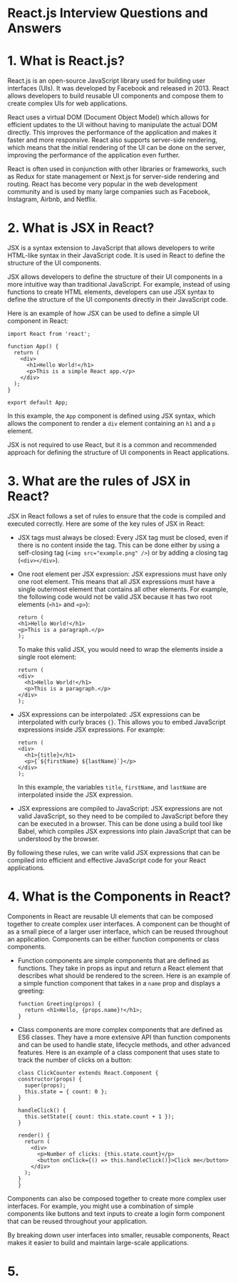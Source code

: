 <h1>React.js Interview Questions and Answers</h1>

# 1. What is React.js?

<p>
React.js is an open-source JavaScript library used for building user interfaces (UIs). It was developed by Facebook and released in 2013. React allows developers to build reusable UI components and compose them to create complex UIs for web applications.
</p>

<p>
React uses a virtual DOM (Document Object Model) which allows for efficient updates to the UI without having to manipulate the actual DOM directly. This improves the performance of the application and makes it faster and more responsive. React also supports server-side rendering, which means that the initial rendering of the UI can be done on the server, improving the performance of the application even further.
</p>

<p>
React is often used in conjunction with other libraries or frameworks, such as Redux for state management or Next.js for server-side rendering and routing. React has become very popular in the web development community and is used by many large companies such as Facebook, Instagram, Airbnb, and Netflix.
</p>

# 2. What is JSX in React?

<p>
JSX is a syntax extension to JavaScript that allows developers to write HTML-like syntax in their JavaScript code. It is used in React to define the structure of the UI components.
</p>

<p>
JSX allows developers to define the structure of their UI components in a more intuitive way than traditional JavaScript. For example, instead of using functions to create HTML elements, developers can use JSX syntax to define the structure of the UI components directly in their JavaScript code.
</p>

Here is an example of how JSX can be used to define a simple UI component in React:

```
import React from 'react';

function App() {
  return (
    <div>
      <h1>Hello World!</h1>
      <p>This is a simple React app.</p>
    </div>
  );
}

export default App;
```

<p>

In this example, the `App` component is defined using JSX syntax, which allows the component to render a `div` element containing an `h1` and a `p` element.

</p>

<p>
JSX is not required to use React, but it is a common and recommended approach for defining the structure of UI components in React applications.
</p>

# 3. What are the rules of JSX in React?

<p>
JSX in React follows a set of rules to ensure that the code is compiled and executed correctly. Here are some of the key rules of JSX in React:
</p>

- JSX tags must always be closed: Every JSX tag must be closed, even if there is no content inside the tag. This can be done either by using a self-closing tag (`<img src="example.png" />`) or by adding a closing tag (`<div></div>`).

- One root element per JSX expression: JSX expressions must have only one root element. This means that all JSX expressions must have a single outermost element that contains all other elements. For example, the following code would not be valid JSX because it has two root elements (`<h1>` and `<p>`):

  ```
  return (
  <h1>Hello World!</h1>
  <p>This is a paragraph.</p>
  );
  ```

  To make this valid JSX, you would need to wrap the elements inside a single root element:

  ```
  return (
  <div>
    <h1>Hello World!</h1>
    <p>This is a paragraph.</p>
  </div>
  );
  ```

- JSX expressions can be interpolated: JSX expressions can be interpolated with curly braces `{}`. This allows you to embed JavaScript expressions inside JSX expressions. For example:

  ```
  return (
  <div>
    <h1>{title}</h1>
    <p>{`${firstName} ${lastName}`}</p>
  </div>
  );
  ```

  In this example, the variables `title`, `firstName`, and `lastName` are interpolated inside the JSX expression.

- JSX expressions are compiled to JavaScript: JSX expressions are not valid JavaScript, so they need to be compiled to JavaScript before they can be executed in a browser. This can be done using a build tool like Babel, which compiles JSX expressions into plain JavaScript that can be understood by the browser.

<p>
By following these rules, we can write valid JSX expressions that can be compiled into efficient and effective JavaScript code for your React applications.
</p>
 
# 4. What is the Components in React?

<p>
Components in React are reusable UI elements that can be composed together to create complex user interfaces. A component can be thought of as a small piece of a larger user interface, which can be reused throughout an application. Components can be either function components or class components.
</p>

- Function components are simple components that are defined as functions. They take in props as input and return a React element that describes what should be rendered to the screen. Here is an example of a simple function component that takes in a `name` prop and displays a greeting:

  ```
  function Greeting(props) {
    return <h1>Hello, {props.name}!</h1>;
  }
  ```

- Class components are more complex components that are defined as ES6 classes. They have a more extensive API than function components and can be used to handle state, lifecycle methods, and other advanced features. Here is an example of a class component that uses state to track the number of clicks on a button:

  ```
  class ClickCounter extends React.Component {
  constructor(props) {
    super(props);
    this.state = { count: 0 };
  }

  handleClick() {
    this.setState({ count: this.state.count + 1 });
  }

  render() {
    return (
      <div>
        <p>Number of clicks: {this.state.count}</p>
        <button onClick={() => this.handleClick()}>Click me</button>
      </div>
    );
  }
  }
  ```

<p>
Components can also be composed together to create more complex user interfaces. For example, you might use a combination of simple components like buttons and text inputs to create a login form component that can be reused throughout your application.
</p>

<p>
By breaking down user interfaces into smaller, reusable components, React makes it easier to build and maintain large-scale applications.
</p>

# 5.
